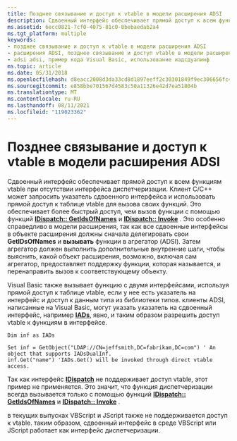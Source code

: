 ```yaml
---
title: Позднее связывание и доступ к vtable в модели расширения ADSI
description: Сдвоенный интерфейс обеспечивает прямой доступ к всем функциям vtable при отсутствии интерфейса диспетчеризации.
ms.assetid: 6ecc0821-7cf0-4075-81c0-8bebaedab2a4
ms.tgt_platform: multiple
keywords:
- позднее связывание и доступ к vtable в модели расширения ADSI
- расширения ADSI, позднее связывание и доступ vtable в модели расширения ADSI
- adsi adsi, пример кода Visual Basic, использование иадсдуалинф
ms.topic: article
ms.date: 05/31/2018
ms.openlocfilehash: d8eacc2008d3da33cd8d1897eeff2c30301849f9ec306656fc494072c33608c4
ms.sourcegitcommit: e858bbe701567d4583c50a11326e42d7ea51804b
ms.translationtype: MT
ms.contentlocale: ru-RU
ms.lasthandoff: 08/11/2021
ms.locfileid: "119023362"
---
```

# <a name="late-binding-vs-vtable-access-in-the-adsi-extension-model"></a>Позднее связывание и доступ к vtable в модели расширения ADSI

Сдвоенный интерфейс обеспечивает прямой доступ к всем функциям vtable при отсутствии интерфейса диспетчеризации. Клиент C/C++ может запросить указатель сдвоенного интерфейса и использовать прямой доступ к таблице vtable для вызова своих функций. Это обеспечивает более быстрый доступ, чем вызов функции с помощью функций [**IDispatch:: GetIdsOfNames**](/windows/win32/api/oaidl/nf-oaidl-idispatch-getidsofnames) и [**IDispatch:: Invoke**](/windows/win32/api/oaidl/nf-oaidl-idispatch-invoke) . Это особенно справедливо в модели расширения, так как все сдвоенные интерфейсы в объекте расширения должны сначала делегировать свои **GetIDsOfNames** и **вызывать** функции в агрегатор (ADSI). Затем агрегатор должен выполнить дополнительные внутренние шаги, чтобы выяснить, какой объект расширения, возможно, включая сам агрегатор, предоставляет поддержку функции, которая называется, и перенаправить вызов к соответствующему объекту.

Visual Basic также вызывает функцию с двумя интерфейсами, используя прямой доступ к таблице vtable, если у нее есть указатель на интерфейс и доступ к данным типа из библиотеки типов. клиенты ADSI, написанные на Visual Basic, могут указать указатель на сдвоенный интерфейс, например [**IADs**](/windows/desktop/api/Iads/nn-iads-iads), явно, и таким образом разрешить доступ vtable к функциям в интерфейсе.


```VB
Dim inf as IADs
 
Set inf = GetObject("LDAP://CN=jeffsmith,DC=fabrikam,DC=com") ' An object that supports IADsDualInf.
inf.Get("name") 'IADs.Get() will be invoked through direct vtable access.
```



Так как интерфейс [**IDispatch**](/windows/win32/api/oaidl/nn-oaidl-idispatch) не поддерживает доступ vtable, этот пример не применяется. Это значит, что функция диспетчеризации всегда вызывается только с помощью функций [**IDispatch:: GetIdsOfNames**](/windows/win32/api/oaidl/nf-oaidl-idispatch-getidsofnames) и [**IDispatch:: Invoke**](/windows/win32/api/oaidl/nf-oaidl-idispatch-invoke) .

в текущих выпусках VBScript и JScript также не поддерживается доступ к vtable. таким образом, сдвоенный интерфейс в среде VBScript или JScript работает как интерфейс диспетчеризации.

 

 